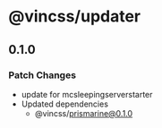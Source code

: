 # @vincss/updater

## 0.1.0

### Patch Changes

-   update for mcsleepingserverstarter
-   Updated dependencies
    -   @vincss/prismarine@0.1.0
